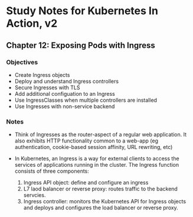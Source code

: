 # Study Notes for Kubernetes In Action, v2

## Chapter 12: Exposing Pods with Ingress

### Objectives

* Create Ingress objects
* Deploy and understand Ingress controllers
* Secure Ingresses with TLS
* Add additional configuation to an Ingress
* Use IngressClasses when multiple controllers are installed
* Use Ingresses with non-service backend


### Notes

* Think of Ingresses as the router-aspect of a regular web application. It also exhibits HTTP functionality common to a web-app (eg authentication, cookie-based session affinity, URL rewriting, etc)

* In Kubernetes, an Ingress is a way for external clients to access the services of applications running in the cluster. The Ingress function consists of three components:
	1. Ingress API object: define and configure an ingress
	2. L7 laod balancer or reverse proxy: routes traffic to the backend servcies.
	3. Ingress controller: monitors the Kubernetes API for Ingress objects and deploys and configures the load balancer or reverse proxy.

	









